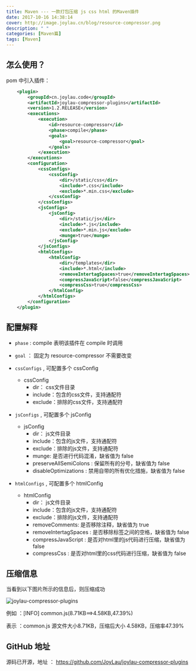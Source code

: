 ```yaml
---
title: Maven --- 一款打包压缩 js css html 的Maven插件
date: 2017-10-16 14:38:14
cover: http://image.joylau.cn/blog/resource-compressor.png
description: " "
categories: [Maven篇]
tags: [Maven]
---
```

<!-- more -->

## 怎么使用？
pom 中引入插件：
``` xml
    <plugin>
        <groupId>cn.joylau.code</groupId>
        <artifactId>joylau-compressor-plugins</artifactId>
        <version>1.2.RELEASE</version>
        <executions>
            <execution>
                <id>resource-compressor</id>
                <phase>compile</phase>
                <goals>
                    <goal>resource-compressor</goal>
                </goals>
            </execution>
        </executions>
        <configuration>
            <cssConfigs>
                <cssConfig>
                    <dir>/static/css</dir>
                    <include>*.css</include>
                    <exclude>*.min.css</exclude>
                </cssConfig>
            </cssConfigs>
            <jsConfigs>
                <jsConfig>
                    <dir>/static/js</dir>
                    <include>*.js</include>
                    <exclude>*.min.js</exclude>
                    <munge>true</munge>
                </jsConfig>
            </jsConfigs>
            <htmlConfigs>
                <htmlConfig>
                    <dir>/templates</dir>
                    <include>*.html</include>
                    <removeIntertagSpaces>true</removeIntertagSpaces>
                    <compressJavaScript>false</compressJavaScript>
                    <compressCss>true</compressCss>
                </htmlConfig>
            </htmlConfigs>
        </configuration>
    </plugin>
```

## 配置解释
- `phase` : compile 表明该插件在 compile 时调用
- `goal` ： 固定为 resource-compressor 不需要改变
- `cssConfigs` , 可配置多个 cssConfig
    - cssConfig 
        - dir： css文件目录
        - include：包含的css文件，支持通配符
        - exclude：排除的css文件，支持通配符


- `jsConfigs` , 可配置多个 jsConfig
    - jsConfig 
        - dir： js文件目录
        - include：包含的js文件，支持通配符
        - exclude：排除的js文件，支持通配符
        - munge: 是否进行代码混淆，缺省值为 false
        - preserveAllSemiColons : 保留所有的分号，缺省值为 false
        - disableOptimizations : 禁用自带的所有优化措施，缺省值为 false


- `htmlConfigs` , 可配置多个 htmlConfig
    - htmlConfig 
        - dir： js文件目录
        - include：包含的js文件，支持通配符
        - exclude：排除的js文件，支持通配符
        - removeComments: 是否移除注释，缺省值为 true
        - removeIntertagSpaces : 是否移除标签之间的空格，缺省值为 false
        - compressJavaScript : 是否对html里的js代码进行压缩，缺省值为 false
        - compressCss : 是否对html里的css代码进行压缩，缺省值为 false
        
## 压缩信息
当看到以下图片所示的信息后，则压缩成功

![joylau-compressor-plugins](http://image.joylau.cn/blog/resource-compressor.png)

例如 ：[INFO] common.js(8.71KB==>4.58KB,47.39%)

表示 ：common.js 源文件大小8.71KB，压缩后大小 4.58KB，压缩率47.39%


## GitHub 地址
源码已开源，地址 ： https://github.com/JoyLau/joylau-compressor-plugins